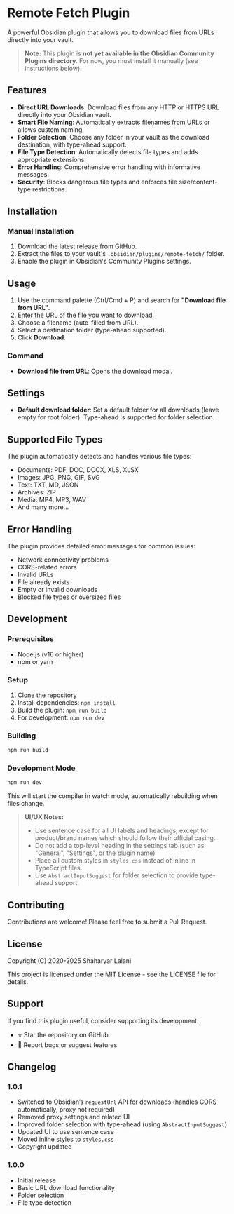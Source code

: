 # Remote Fetch Plugin

A powerful Obsidian plugin that allows you to download files from URLs directly into your vault.

> **Note:** This plugin is **not yet available in the Obsidian Community Plugins directory**. For now, you must install it manually (see instructions below).

## Features

- **Direct URL Downloads**: Download files from any HTTP or HTTPS URL directly into your Obsidian vault.
- **Smart File Naming**: Automatically extracts filenames from URLs or allows custom naming.
- **Folder Selection**: Choose any folder in your vault as the download destination, with type-ahead support.
- **File Type Detection**: Automatically detects file types and adds appropriate extensions.
- **Error Handling**: Comprehensive error handling with informative messages.
- **Security**: Blocks dangerous file types and enforces file size/content-type restrictions.

## Installation

### Manual Installation
1. Download the latest release from GitHub.
2. Extract the files to your vault's `.obsidian/plugins/remote-fetch/` folder.
3. Enable the plugin in Obsidian's Community Plugins settings.

## Usage

1. Use the command palette (Ctrl/Cmd + P) and search for **"Download file from URL"**.
2. Enter the URL of the file you want to download.
3. Choose a filename (auto-filled from URL).
4. Select a destination folder (type-ahead supported).
5. Click **Download**.

### Command
- **Download file from URL**: Opens the download modal.

## Settings

- **Default download folder**: Set a default folder for all downloads (leave empty for root folder). Type-ahead is supported for folder selection.

## Supported File Types

The plugin automatically detects and handles various file types:
- Documents: PDF, DOC, DOCX, XLS, XLSX
- Images: JPG, PNG, GIF, SVG
- Text: TXT, MD, JSON
- Archives: ZIP
- Media: MP4, MP3, WAV
- And many more...

## Error Handling

The plugin provides detailed error messages for common issues:
- Network connectivity problems
- CORS-related errors
- Invalid URLs
- File already exists
- Empty or invalid downloads
- Blocked file types or oversized files

## Development

### Prerequisites
- Node.js (v16 or higher)
- npm or yarn

### Setup
1. Clone the repository
2. Install dependencies: `npm install`
3. Build the plugin: `npm run build`
4. For development: `npm run dev`

### Building
```bash
npm run build
```

### Development Mode
```bash
npm run dev
```

This will start the compiler in watch mode, automatically rebuilding when files change.

> **UI/UX Notes:**  
> - Use sentence case for all UI labels and headings, except for product/brand names which should follow their official casing.  
> - Do not add a top-level heading in the settings tab (such as "General", "Settings", or the plugin name).  
> - Place all custom styles in `styles.css` instead of inline in TypeScript files.  
> - Use `AbstractInputSuggest` for folder selection to provide type-ahead support.

## Contributing

Contributions are welcome! Please feel free to submit a Pull Request.

## License

Copyright (C) 2020-2025 Shaharyar Lalani

This project is licensed under the MIT License - see the LICENSE file for details.

## Support

If you find this plugin useful, consider supporting its development:
- ⭐ Star the repository on GitHub
- 🐛 Report bugs or suggest features

## Changelog

### 1.0.1
- Switched to Obsidian’s `requestUrl` API for downloads (handles CORS automatically, proxy not required)
- Removed proxy settings and related UI
- Improved folder selection with type-ahead (using `AbstractInputSuggest`)
- Updated UI to use sentence case
- Moved inline styles to `styles.css`
- Copyright updated

### 1.0.0
- Initial release
- Basic URL download functionality
- Folder selection
- File type detection